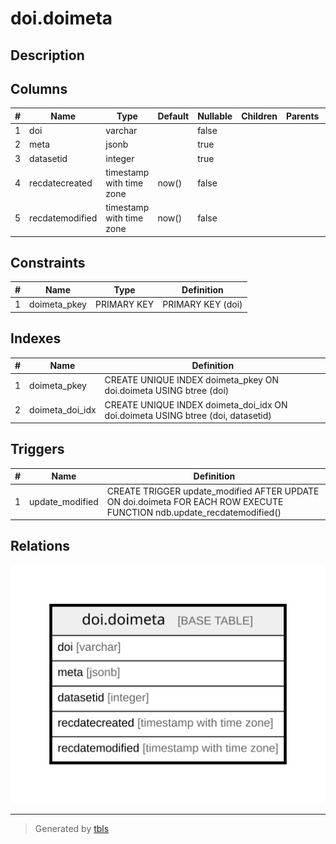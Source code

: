 # doi.doimeta

## Description

## Columns

| # | Name            | Type                     | Default | Nullable | Children | Parents | Comment |
| - | --------------- | ------------------------ | ------- | -------- | -------- | ------- | ------- |
| 1 | doi             | varchar                  |         | false    |          |         |         |
| 2 | meta            | jsonb                    |         | true     |          |         |         |
| 3 | datasetid       | integer                  |         | true     |          |         |         |
| 4 | recdatecreated  | timestamp with time zone | now()   | false    |          |         |         |
| 5 | recdatemodified | timestamp with time zone | now()   | false    |          |         |         |

## Constraints

| # | Name         | Type        | Definition        |
| - | ------------ | ----------- | ----------------- |
| 1 | doimeta_pkey | PRIMARY KEY | PRIMARY KEY (doi) |

## Indexes

| # | Name            | Definition                                                                      |
| - | --------------- | ------------------------------------------------------------------------------- |
| 1 | doimeta_pkey    | CREATE UNIQUE INDEX doimeta_pkey ON doi.doimeta USING btree (doi)               |
| 2 | doimeta_doi_idx | CREATE UNIQUE INDEX doimeta_doi_idx ON doi.doimeta USING btree (doi, datasetid) |

## Triggers

| # | Name            | Definition                                                                                                            |
| - | --------------- | --------------------------------------------------------------------------------------------------------------------- |
| 1 | update_modified | CREATE TRIGGER update_modified AFTER UPDATE ON doi.doimeta FOR EACH ROW EXECUTE FUNCTION ndb.update_recdatemodified() |

## Relations

![er](doi.doimeta.svg)

---

> Generated by [tbls](https://github.com/k1LoW/tbls)